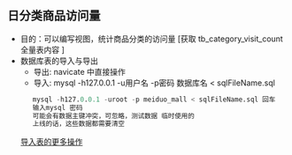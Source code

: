 ## 日分类商品访问量

- 目的：可以编写视图，统计商品分类的访问量 [获取 tb_category_visit_count 全量表内容 ]
- 数据库表的导入与导出
  - 导出: navicate 中直接操作
  - 导入: mysql -h127.0.0.1 -u用户名 -p密码 数据库名 < sqlFileName.sql
  ```sql
     mysql -h127.0.0.1 -uroot -p meiduo_mall < sqlFileName.sql 回车
     输入mysql 密码 
     可能会有数据主键冲突，可忽略，测试数据 临时使用的
     上线的话，这些数据都需要清空
  
  ```
  [导入表的更多操作](https://blog.csdn.net/www1056481167/article/details/108049671)